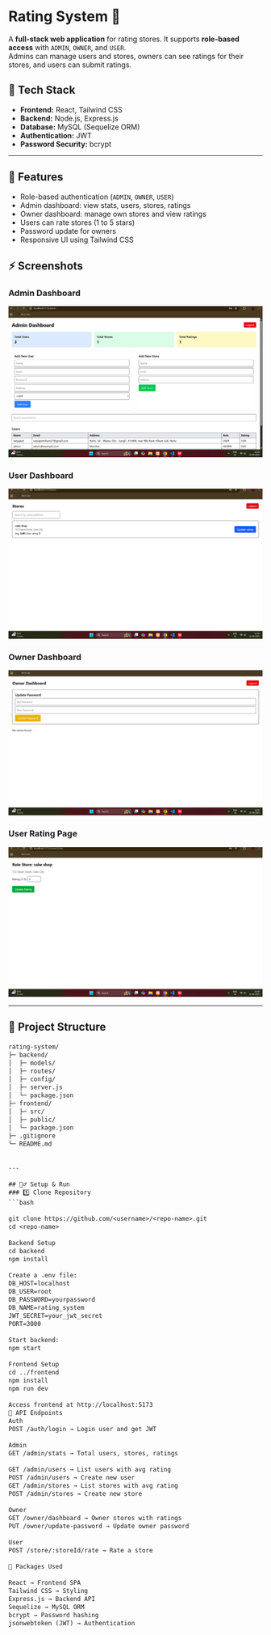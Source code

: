 # Rating System 🌟
A **full-stack web application** for rating stores. It supports **role-based access** with `ADMIN`, `OWNER`, and `USER`.  
Admins can manage users and stores, owners can see ratings for their stores, and users can submit ratings.

## 🔧 Tech Stack

- **Frontend:** React, Tailwind CSS  
- **Backend:** Node.js, Express.js  
- **Database:** MySQL (Sequelize ORM)  
- **Authentication:** JWT  
- **Password Security:** bcrypt  

---

## 🚀 Features

- Role-based authentication (`ADMIN`, `OWNER`, `USER`)  
- Admin dashboard: view stats, users, stores, ratings  
- Owner dashboard: manage own stores and view ratings  
- Users can rate stores (1 to 5 stars)  
- Password update for owners  
- Responsive UI using Tailwind CSS  

## ⚡ Screenshots
### Admin Dashboard
![image alt](https://github.com/sattunikam/Rating-System/blob/0fc540ac219fc5e66cb81c7ebf41a93a0c1c1c02/Screenshot%202025-08-21%20212919.png)

### User Dashboard
![image alt](https://github.com/sattunikam/Rating-System/blob/127fd43679b93d717d8615cf81a454263c3a032f/Screenshot%202025-08-21%20213018.png)

### Owner Dashboard
![image alt](https://github.com/sattunikam/Rating-System/blob/65bad2d8af4f425fac13f5af2d17bf22b9d87aa1/Screenshot%202025-08-21%20223552.png)

### User Rating Page
![image alt](https://github.com/sattunikam/Rating-System/blob/dce5dd2208a0d90fd532241ac21565c2240143f5/Screenshot%202025-08-21%20213042.png)

---

## 📂 Project Structure
```text
rating-system/
├─ backend/
│  ├─ models/
│  ├─ routes/
│  ├─ config/
│  ├─ server.js
│  └─ package.json
├─ frontend/
│  ├─ src/
│  ├─ public/
│  └─ package.json
├─ .gitignore
└─ README.md


---

## 🏃‍♂️ Setup & Run
### 1️⃣ Clone Repository
```bash

git clone https://github.com/<username>/<repo-name>.git
cd <repo-name>

Backend Setup
cd backend
npm install

Create a .env file:
DB_HOST=localhost
DB_USER=root
DB_PASSWORD=yourpassword
DB_NAME=rating_system
JWT_SECRET=your_jwt_secret
PORT=3000

Start backend:
npm start

Frontend Setup
cd ../frontend
npm install
npm run dev

Access frontend at http://localhost:5173
📡 API Endpoints
Auth
POST /auth/login → Login user and get JWT

Admin
GET /admin/stats → Total users, stores, ratings

GET /admin/users → List users with avg rating
POST /admin/users → Create new user
GET /admin/stores → List stores with avg rating
POST /admin/stores → Create new store

Owner
GET /owner/dashboard → Owner stores with ratings
PUT /owner/update-password → Update owner password

User
POST /store/:storeId/rate → Rate a store

🔑 Packages Used

React → Frontend SPA
Tailwind CSS → Styling
Express.js → Backend API
Sequelize → MySQL ORM
bcrypt → Password hashing
jsonwebtoken (JWT) → Authentication
